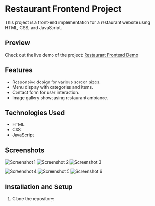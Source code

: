 # Restaurant Frontend Project

This project is a front-end implementation for a restaurant website using HTML, CSS, and JavaScript.

## Preview

Check out the live demo of the project: [Restaurant Frontend Demo](https://vermillion-brioche-21cd27.netlify.app/)

## Features

- Responsive design for various screen sizes.
- Menu display with categories and items.
- Contact form for user interaction.
- Image gallery showcasing restaurant ambiance.

## Technologies Used

- HTML
- CSS
- JavaScript

## Screenshots

![Screenshot 1](![image](https://github.com/arwadoha/Front-end-Project-My-Resturent/assets/135133177/785621ef-228c-4ce9-b8a8-dac0e0af1fb8)
)
![Screenshot 2](![image](https://github.com/arwadoha/Front-end-Project-My-Resturent/assets/135133177/af963a30-acee-40e1-8fc3-89c200e7d6a2)
)
![Screenshot 3](![image](https://github.com/arwadoha/Front-end-Project-My-Resturent/assets/135133177/e9caf561-3e48-4a6e-b2e5-28c99ed0eda3)
)

![Screenshot 4](![image](https://github.com/arwadoha/Front-end-Project-My-Resturent/assets/135133177/5d5fd966-88f2-4d6d-88e1-69252cff0e39)
)
![Screenshot 5](![image](https://github.com/arwadoha/Front-end-Project-My-Resturent/assets/135133177/fb1d053b-f2ba-4dc2-8d3e-5852d3f7fbb5)
)
![Screenshot 6](![image](https://github.com/arwadoha/Front-end-Project-My-Resturent/assets/135133177/b4afc92a-f316-4fad-b371-f21bf6e292e3)
)




## Installation and Setup

1. Clone the repository:
